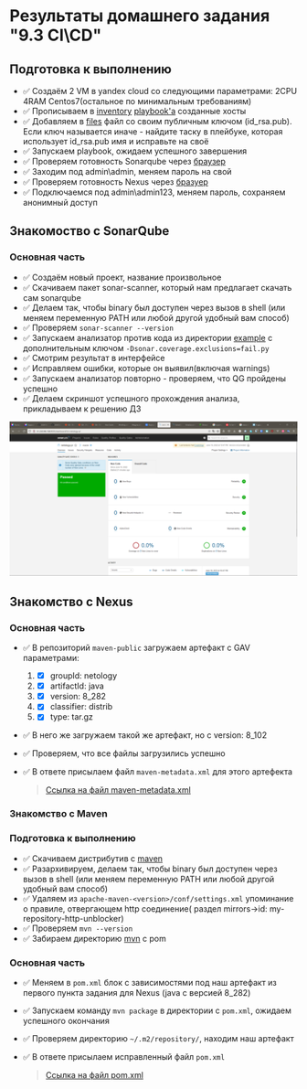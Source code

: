 # Результаты домашнего задания "9.3 CI\CD"

## Подготовка к выполнению

- :white_check_mark: Создаём 2 VM в yandex cloud со следующими параметрами: 2CPU 4RAM Centos7(остальное по минимальным требованиям)
- :white_check_mark: Прописываем в [inventory](./infrastructure/inventory/cicd/hosts.yml) [playbook'a](./infrastructure/site.yml) созданные хосты
- :white_check_mark: Добавляем в [files](./infrastructure/files/) файл со своим публичным ключом (id_rsa.pub). Если ключ называется иначе - найдите таску в плейбуке, которая использует id_rsa.pub имя и исправьте на своё
- :white_check_mark: Запускаем playbook, ожидаем успешного завершения
- :white_check_mark: Проверяем готовность Sonarqube через [браузер](http://localhost:9000)
- :white_check_mark: Заходим под admin\admin, меняем пароль на свой
- :white_check_mark: Проверяем готовность Nexus через [бразуер](http://localhost:8081)
- :white_check_mark: Подключаемся под admin\admin123, меняем пароль, сохраняем анонимный доступ

## Знакомоство с SonarQube

### Основная часть

- :white_check_mark: Создаём новый проект, название произвольное
- :white_check_mark: Скачиваем пакет sonar-scanner, который нам предлагает скачать сам sonarqube
- :white_check_mark: Делаем так, чтобы binary был доступен через вызов в shell (или меняем переменную PATH или любой другой удобный вам способ)
- :white_check_mark: Проверяем `sonar-scanner --version`
- :white_check_mark: Запускаем анализатор против кода из директории [example](./example) с дополнительным ключом `-Dsonar.coverage.exclusions=fail.py`
- :white_check_mark: Смотрим результат в интерфейсе
- :white_check_mark: Исправляем ошибки, которые он выявил(включая warnings)
- :white_check_mark: Запускаем анализатор повторно - проверяем, что QG пройдены успешно
- :white_check_mark: Делаем скриншот успешного прохождения анализа, прикладываем к решению ДЗ

![Sonarqube](./screenshots/sonarqube.png)

## Знакомство с Nexus

### Основная часть

- :white_check_mark: В репозиторий `maven-public` загружаем артефакт с GAV параметрами:

   1. - [x] groupId: netology
   2. - [x] artifactId: java
   3. - [x] version: 8_282
   4. - [x] classifier: distrib
   5. - [x] type: tar.gz
- :white_check_mark: В него же загружаем такой же артефакт, но с version: 8_102
- :white_check_mark: Проверяем, что все файлы загрузились успешно
- :white_check_mark: В ответе присылаем файл `maven-metadata.xml` для этого артефекта

   > [Ссылка на файл maven-metadata.xml](./Nexus/maven-metadata.xml)

### Знакомство с Maven

### Подготовка к выполнению

- :white_check_mark: Скачиваем дистрибутив с [maven](https://maven.apache.org/download.cgi)
- :white_check_mark: Разархивируем, делаем так, чтобы binary был доступен через вызов в shell (или меняем переменную PATH или любой другой удобный вам способ)
- :white_check_mark: Удаляем из `apache-maven-<version>/conf/settings.xml` упоминание о правиле, отвергающем http соединение( раздел mirrors->id: my-repository-http-unblocker)
- :white_check_mark: Проверяем `mvn --version`
- :white_check_mark: Забираем директорию [mvn](./mvn) с pom

### Основная часть

- :white_check_mark: Меняем в `pom.xml` блок с зависимостями под наш артефакт из первого пункта задания для Nexus (java с версией 8_282)
- :white_check_mark: Запускаем команду `mvn package` в директории с `pom.xml`, ожидаем успешного окончания
- :white_check_mark: Проверяем директорию `~/.m2/repository/`, находим наш артефакт
- :white_check_mark: В ответе присылаем исправленный файл `pom.xml`

   > [Ссылка на файл pom.xml](./Nexus/maven-metadata.xml)
